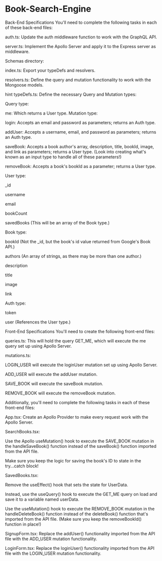 # Book-Search-Engine

Back-End Specifications
You'll need to complete the following tasks in each of these back-end files:

auth.ts: Update the auth middleware function to work with the GraphQL API.

server.ts: Implement the Apollo Server and apply it to the Express server as middleware.

Schemas directory:

index.ts: Export your typeDefs and resolvers.

resolvers.ts: Define the query and mutation functionality to work with the Mongoose models.

hint
typeDefs.ts: Define the necessary Query and Mutation types:

Query type:

me: Which returns a User type.
Mutation type:

login: Accepts an email and password as parameters; returns an Auth type.

addUser: Accepts a username, email, and password as parameters; returns an Auth type.

saveBook: Accepts a book author's array, description, title, bookId, image, and link as parameters; returns a User type. (Look into creating what's known as an input type to handle all of these parameters!)

removeBook: Accepts a book's bookId as a parameter; returns a User type.

User type:

_id

username

email

bookCount

savedBooks (This will be an array of the Book type.)

Book type:

bookId (Not the _id, but the book's id value returned from Google's Book API.)

authors (An array of strings, as there may be more than one author.)

description

title

image

link

Auth type:

token

user (References the User type.)

Front-End Specifications
You'll need to create the following front-end files:

queries.ts: This will hold the query GET_ME, which will execute the me query set up using Apollo Server.

mutations.ts:

LOGIN_USER will execute the loginUser mutation set up using Apollo Server.

ADD_USER will execute the addUser mutation.

SAVE_BOOK will execute the saveBook mutation.

REMOVE_BOOK will execute the removeBook mutation.

Additionally, you'll need to complete the following tasks in each of these front-end files:

App.tsx: Create an Apollo Provider to make every request work with the Apollo Server.

SearchBooks.tsx:

Use the Apollo useMutation() hook to execute the SAVE_BOOK mutation in the handleSaveBook() function instead of the saveBook() function imported from the API file.

Make sure you keep the logic for saving the book's ID to state in the try...catch block!

SavedBooks.tsx:

Remove the useEffect() hook that sets the state for UserData.

Instead, use the useQuery() hook to execute the GET_ME query on load and save it to a variable named userData.

Use the useMutation() hook to execute the REMOVE_BOOK mutation in the handleDeleteBook() function instead of the deleteBook() function that's imported from the API file. (Make sure you keep the removeBookId() function in place!)

SignupForm.tsx: Replace the addUser() functionality imported from the API file with the ADD_USER mutation functionality.

LoginForm.tsx: Replace the loginUser() functionality imported from the API file with the LOGIN_USER mutation functionality.
